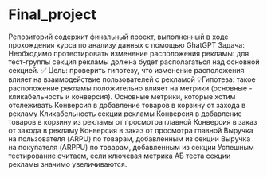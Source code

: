 # Final_project
Репозиторий содержит финальный проект, выполненный в ходе прохождения курса по анализу данных с помощью GhatGPT
Задача: Необходимо протестировать изменение расположения рекламы: для тест-группы секция рекламы должна будет располагаться над основной секцией.
 ✅ Цель: проверить гипотезу, что изменение расположения влияет на взаимодействие пользователей с рекламой
 💡Гипотеза: такое расположение рекламы положительно влияет на метрики (основные - кликабельность и конверсия).
Основные метрики, которые хотим отслеживать
Конверсия в добавление товаров в корзину от захода в рекламу
Кликабельность секции рекламы
Конверсия в добавление товаров в корзину из рекламы от просмотра главной
Конверсия в заказ от захода в рекламу
Конверсия в заказ от просмотра главной
Выручка на пользователя (ARPU) по товарам, добавленным из секции
Выручка на покупателя (ARPPU) по товарам, добавленным из секции
Успешным тестирование считаем, если ключевая метрика АБ теста секции рекламы значимо увеличиваются.
